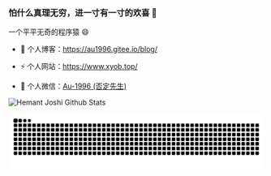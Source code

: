 ### 怕什么真理无穷，进一寸有一寸的欢喜 🌱

一个平平无奇的程序猿 😄

- 🔭 个人博客：https://au1996.gitee.io/blog/

- ⚡ 个人网站：https://www.xyob.top/

- 💬 个人微信：[Au-1996 (否定先生)](./images/xueyue.png)

![Hemant Joshi Github Stats](https://github-readme-stats.vercel.app/api?username=au1996&show_icons=true&title_color=fff&icon_color=79ff97&text_color=9f9f9f&bg_color=151515&hide=["contribs"])

<picture>
  <source media="(prefers-color-scheme: dark)" srcset="https://raw.githubusercontent.com/au1996/au1996/output/github-contribution-grid-snake-dark.svg" />
  <source media="(prefers-color-scheme: light)" srcset="https://raw.githubusercontent.com/au1996/au1996/output/github-contribution-grid-snake.svg" />
  <img alt="github-snake" src="https://raw.githubusercontent.com/au1996/au1996/output/github-contribution-grid-snake.svg" />
</picture>
